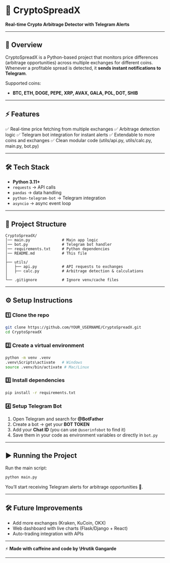 # 🚀 CryptoSpreadX

**Real-time Crypto Arbitrage Detector with Telegram Alerts**

---

## 📌 Overview

CryptoSpreadX is a Python-based project that monitors price differences (arbitrage opportunities) across multiple exchanges for different coins.
Whenever a profitable spread is detected, it **sends instant notifications to Telegram**.

Supported coins:

* **BTC, ETH, DOGE, PEPE, XRP, AVAX, GALA, POL, DOT, SHIB**

---

## ⚡ Features

✅ Real-time price fetching from multiple exchanges
✅ Arbitrage detection logic
✅ Telegram bot integration for instant alerts
✅ Extendable to more coins and exchanges
✅ Clean modular code (utils/api.py, utils/calc.py, main.py, bot.py)

---

## 🛠️ Tech Stack

* **Python 3.11+**
* `requests` → API calls
* `pandas` → data handling
* `python-telegram-bot` → Telegram integration
* `asyncio` → async event loop

---

## 📂 Project Structure

```
CryptoSpreadX/
│── main.py              # Main app logic
│── bot.py               # Telegram bot handler
│── requirements.txt     # Python dependencies
│── README.md            # This file
│
├── utils/
│   ├── api.py           # API requests to exchanges
│   ├── calc.py          # Arbitrage detection & calculations
│
└── .gitignore           # Ignore venv/cache files
```

---

## ⚙️ Setup Instructions

### 1️⃣ Clone the repo

```bash
git clone https://github.com/YOUR_USERNAME/CryptoSpreadX.git
cd CryptoSpreadX
```

### 2️⃣ Create a virtual environment

```bash
python -m venv .venv
.venv\Scripts\activate   # Windows
source .venv/bin/activate # Mac/Linux
```

### 3️⃣ Install dependencies

```bash
pip install -r requirements.txt
```

### 4️⃣ Setup Telegram Bot

1. Open Telegram and search for **@BotFather**
2. Create a bot → get your **BOT TOKEN**
3. Add your **Chat ID** (you can use `@userinfobot` to find it)
4. Save them in your code as environment variables or directly in `bot.py`

---

## ▶️ Running the Project

Run the main script:

```bash
python main.py
```

You’ll start receiving Telegram alerts for arbitrage opportunities 🚨.

---

## 🛠️ Future Improvements

* Add more exchanges (Kraken, KuCoin, OKX)
* Web dashboard with live charts (Flask/Django + React)
* Auto-trading integration with APIs

---

⚡ **Made with caffeine and code by \Hrutik Gangarde**

---
